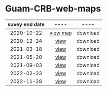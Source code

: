 # Guam-CRB-web-maps

suvey end date | ---- | ----      | 
:------------: | :---: | :-------:
2020-10-22 | [view map](https://aubreymoore.github.io/new-crb-damage-map) | download
2020-12-24 | [view](https://aubreymoore.github.io/Guam-CRB-damage-map-2020-12/webmap/v1) | download
2021-03-18 | [view](https://aubreymoore.github.io/Guam-CRB-Damage-Map-2021-03) | download
2021-05-20 | [view](https://aubreymoore.github.io/Guam-CRB-Damage-Map-2021-05/webmap) | download
2021-09-03 | [view](https://aubreymoore.github.io/Guam-CRB-Damage-Map-20021-09/webmap) | download
2022-02-23 | [view](https://aubreymoore.github.io/Guam-CRB-Damage-Map-2022-02/webmap/#11/13.4483/144.7860) | download
2022-11-28 | [view](https://aubreymoore.github.io/aubreymoore-Guam-CRB-Damage-Map-2022-11/webmap/#11/13.4483/144.7860) | download
